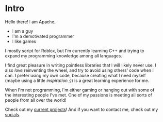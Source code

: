 Intro
==========
Hello there!  I am Apache.
- I am a guy
- I'm a demotivated programmer
- I like games

I mostly script for Roblox, but I'm currently learning C++ and trying to expand my programming knowledge among all languages.

I find great pleasure in writing pointless libraries that I will likely never use.  I also *love* reinventing the wheel, and try to avoid using others' code when I can.  I prefer using my own code, because creating what I need myself (maybe using a little *inspiration ;)*) is a great learning experience for me.

When I'm not programming, I'm either gaming or hanging out with some of the interesting people I've met.  One of my passions is meeting all sorts of people from all over the world!

Check out my [current projects](/current-projects)!  And if you want to contact me, check out my [socials](/socials).
